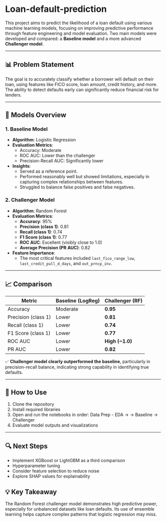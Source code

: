 # Loan-default-prediction

This project aims to predict the likelihood of a loan default using various machine learning models, focusing on improving predictive performance through feature engineering and model evaluation. Two main models were developed and compared: a **Baseline model** and a more advanced **Challenger model**.

---

## 📊 Problem Statement

The goal is to accurately classify whether a borrower will default on their loan, using features like FICO score, loan amount, credit history, and more. The ability to detect defaults early can significantly reduce financial risk for lenders.

---

## 🧪 Models Overview

### 1. Baseline Model
- **Algorithm**: Logistic Regression
- **Evaluation Metrics**:
  - Accuracy: Moderate
  - ROC AUC: Lower than the challenger
  - Precision-Recall AUC: Significantly lower
- **Insights**:
  - Served as a reference point.
  - Performed reasonably well but showed limitations, especially in capturing complex relationships between features.
  - Struggled to balance false positives and false negatives.

### 2. Challenger Model
- **Algorithm**: Random Forest
- **Evaluation Metrics**:
  - **Accuracy**: 95%
  - **Precision (class 1)**: 0.81
  - **Recall (class 1)**: 0.74
  - **F1 Score (class 1)**: 0.77
  - **ROC AUC**: Excellent (visibly close to 1.0)
  - **Average Precision (PR AUC)**: 0.82
- **Feature Importance**:
  - The most critical features included `last_fico_range_low`, `last_credit_pull_d_days`, and `out_prncp_inv`.

---

## 📈 Comparison

| Metric                  | Baseline (LogReg) | Challenger (RF) |
|------------------------|-------------------|------------------|
| Accuracy               | Moderate          | **0.95**         |
| Precision (class 1)    | Lower             | **0.81**         |
| Recall (class 1)       | Lower             | **0.74**         |
| F1 Score (class 1)     | Lower             | **0.77**         |
| ROC AUC                | Lower             | **High (~1.0)**  |
| PR AUC                 | Lower             | **0.82**         |

✅ **Challenger model clearly outperformed the baseline**, particularly in precision-recall balance, indicating strong capability in identifying true defaults.

---

## 🚀 How to Use

1. Clone the repository
2. Install required libraries
3. Open and run the notebooks in order: 
   Data Prep - EDA →  → Baseline → Challenger
4. Evaluate model outputs and visualizations

---

## 🔍 Next Steps

- Implement XGBoost or LightGBM as a third comparison
- Hyperparameter tuning
- Consider feature selection to reduce noise
- Explore SHAP values for explainability


## 💡 Key Takeaway

The Random Forest challenger model demonstrates high predictive power, especially for unbalanced datasets like loan defaults. Its use of ensemble learning helps capture complex patterns that logistic regression may miss.



